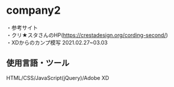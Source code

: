 # company2  
・参考サイト  
・クリ★スタさんのHP(https://crestadesign.org/cording-second/)  
・XDからのカンプ模写 2021.02.27~03.03

## 使用言語・ツール
HTML/CSS/JavaScript(jQuery)/Adobe XD
